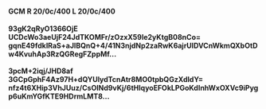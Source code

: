 #### GCM R 20/0c/400 L 20/0c/400
**93gK2qRyO1366OjE**<br/>**UCDcWo3aeUjF24JdTKOMFr/zOzxX59le2yKtgB08nCo=**<br/>**gqnE49fdkIRaS+aJlBQnQ+4/41N3njdNp2zaRwK6ajrUlDVCnWkmQXbOtDw4KvuhAp3RzQGRegFZppMf...**<br/><br/>
**3pcM+2iqj/JHD8af**<br/>**3GCpGphF4Az97H+dQYUlydTcnAtr8MO0tpbQGzXdldY=**<br/>**nfz4t6XHip3VhJUuz/CsOlNd9vKj/6tHlqyoEFOkLPGoKdInhWxOXVc9iPygp6uKmYGfKTE9HDrmLMT8...**